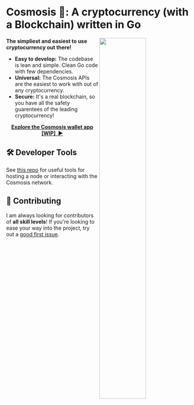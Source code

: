 # Cosmosis 🌌: A cryptocurrency (with a Blockchain) written in Go

<img
  src="https://i.imgur.com/rgED1En.png"
  width="50%"
  align="right"
/>


**The simpliest and easiest to use cryptocurrency out there!**


- **Easy to develop:** The codebase is lean and simple. Clean Go code with few dependencies.
- **Universal:** The Cosmosis APIs are the easiest to work with out of any cryptocurrency. 
- **Secure:** It's a real blockchain, so you have all the safety guarentees of the leading cryptocurrency!


<p align="center">
<a href="https://crows.sh/cosmosis"><strong>Explore the Cosmosis wallet app [WIP]&nbsp;&nbsp;▶</strong></a>
</p>

## 🛠 Developer Tools

See [this repo](https://github.com/transmissionsdev/cosmosisUtils) for useful tools for hosting a node or interacting with the Cosmosis network.

## 🤝 Contributing

I am always looking for contributors of **all skill levels**! If you're looking to ease your way into the project, try out a [good first issue](https://github.com/transmissionsdev/cosmosis/labels/🌱%20good%20first%20issue).
